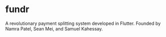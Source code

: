 # fundr

A revolutionary payment splitting system developed in Flutter. Founded by Namra Patel, Sean Mei, and Samuel Kahessay. 
